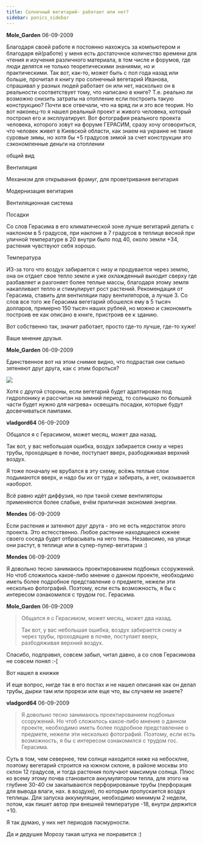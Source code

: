 ```yaml
---
title: Солнечный вегитарий- работает или нет?
sidebar: ponics_sidebar
---
```


**Mole_Garden** 06-09-2009

Благодаря своей работе я постоянно нахожусь за компьютером и благодаря ей(работе) у меня есть достаточное количество времени для чтения и изучения различного материала, в том числе и форумов, где люди делятся не только теоретическими знаниями, но и практическими. Так вот, как-то, может быть с пол года назад или больше, прочитал я книгу про солнечный вегетарий Иванова, спрашивал у разных людей работает он или нет, насколько он в реальности соответствует тому, что написано в книге? Т.е. реально ли возможно снизить затраты на отопление если построить такую конструкцию? Почти все отвечали, что на вряд ли и это все теория. Но вот наконец-то я нашел реальный проект и живого человека, который построил его и эксплуатирует. Вот фотография реального проекта человека, которого зовут на форуме ГЕРАСИМ, сразу хочу оговориться, что человек живет в Киевской области, как знаем на украине не такие суровые зимы, но хотя бы +5 градусов зимой за счет конструкции это сэкономленные деньги на отоплении 

общий вид 

Вентиляция 

Механизм для открывания фрамуг, для проветривания вегитария

Модернизация вегитария

Вентиляционная система

Посадки

Со слов Герасима в его климатической зоне лучше вегитарий делать с наклоном в 5 градусов, при наклоне в 7 градусов в теплице весной при уличной температуре в 20 внутри было под 40, около земли +34, растения чувствуют себя хорошо. 

Температура

ИЗ-за того что воздух забирается с низу и продувается через землю, она он отдает свое тепло земле и уже охлажденный выходит сверху где разбавляет и разгоняет более теплые массы, благодаря этому земля накапливает тепло и стимулирует рост растений. Рекомендация от Герасима, ставить для вентиляции пару вентиляторов, а лучше 3. Со слов все того же Герасима вегетарий обошелся ему в 5 тысяч долларов, примерно 150 тысяч наших рублей, но можно и сэкономить построив ее как описано в книге, пристроив ее к зданию.

Вот собственно так, значит работает, просто где-то лучше, где-то хуже!

Ваше мнение друзья.


**Mole_Garden** 06-09-2009

Единственное вот на этом снимке видно, что подрастая они сильно зятеняют друг друга, как с этим бороться?

![](http://img3.imageshack.us/img3/7599/69935961.jpg)

Хотя с другой стороны, если вегетарий будет адаптирован под гидропонику и рассчитан на зимний период, то солнышко по большей части будет нужно для нагрева+ освещать посадки, которые будут досвечиваться лампами. 


**vladgord64** 06-09-2009

Общался я с Герасимом, может месяц, может два назад.

Так вот, у вас небольшая ошибка, воздух забирается снизу и через трубы, проходящие в почве, поступает вверх, разбодяживая верхний воздух. 

Я тоже поначалу не врубался в эту схему, всёжь теплые слои подымаются вверх, и надо бы их от туда и забирать, а нет, оказывается наоборот.

Всё равно идёт диффузия, но при такой схеме вентиляторы применяются более слабые, вчём приличная экономия энергии.


**Mendes** 06-09-2009

Если растения и затеняют друг друга - это не есть недостаток этого проекта. Это естесственно. Любое растение находящееся южнее своего соседа будет отбрасывать на него тень. Независимо, на улице они растут, в теплице или в супер-пупер-вегитарии :)


**Mendes** 06-09-2009

 Я довольно тесно занимаюсь проектированием подбоных ссоружений. Но чтоб сложилось какое-либо мнение о данном проекте, необходимо иметь более подробное представление о предмете, нежели эти несколько фотографий. Поэтому, если есть возможность, я бы с интересом ознакомился с трудом гос. Герасима.


**Mole_Garden** 06-09-2009

> Общался я с Герасимом, может месяц, может два назад.
> 
> Так вот, у вас небольшая ошибка, воздух забирается снизу и через трубы, проходящие в почве, поступает вверх, разбодяживая верхний воздух. 

Спасибо, подправил, совсем забыл, читал давно, а со слов Герасимова не совсем понял :-[

Вот нашел в книжке 

И еще вопрос, нигде так в его постах и не нашел описания как он делал трубы, дырки там или прорези или еще что, вы случаем не знаете?


**vladgord64** 06-09-2009

> Я довольно тесно занимаюсь проектированием подбоных ссоружений. Но чтоб сложилось какое-либо мнение о данном проекте, необходимо иметь более подробное представление о предмете, нежели эти несколько фотографий. Поэтому, если есть возможность, я бы с интересом ознакомился с трудом гос. Герасима.

Суть в том, чем севернее, тем солнце находится ниже на небосклне, поэтому вегетарий строится на южном склоне, в районе москвы это склон 12 градусов, и тогда растения получают максимум солнца. Плюс ко всему этому почва становится аккумулятором тепла, для этого на глубине 30-40 см закапываются перфорированые трубы (перфорация для вывода влаги, нах. в воздухе), по которым пропускается воздух теплицы. Для запуска аккумуляции, необходимо минимум 2 недели, потом, как пишет автор при внешней температуре -18, внутри держится +10.

Я так думаю, у них нет периодов пасмурности.

Да и дедушке Морозу такая штука не понравится :)


